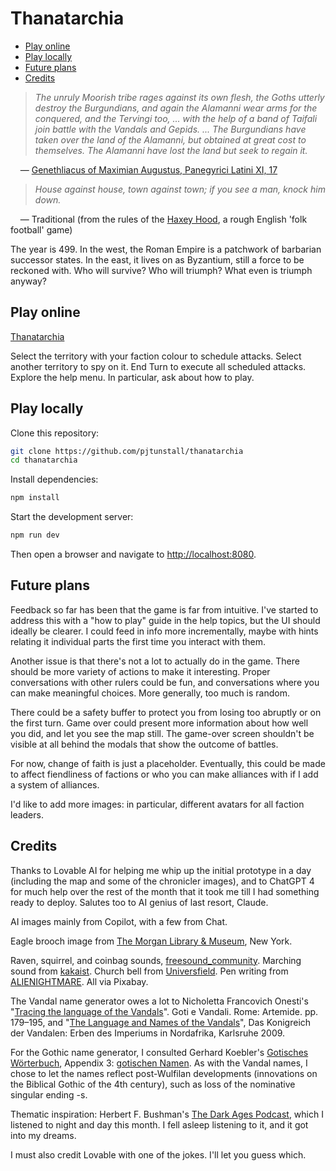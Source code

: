 # Thanatarchia

- [Play online](#play-online)
- [Play locally](#play-locally)
- [Future plans](#future-plans)
- [Credits](#credits)

> _The unruly Moorish tribe rages against its own flesh, the Goths utterly destroy the Burgundians, and again the Alamanni wear arms for the conquered, and the Tervingi too, ... with the help of a band of Taifali join battle with the Vandals and Gepids. ... The Burgundians have taken over the land of the Alamanni, but obtained at great cost to themselves. The Alamanni have lost the land but seek to regain it._

&nbsp;&nbsp;&nbsp;&nbsp;— [Genethliacus of Maximian Augustus, Panegyrici Latini XI, 17](https://www.jassa.org/?p=7497)

> _House against house, town against town; if you see a man, knock him down._

&nbsp;&nbsp;&nbsp;&nbsp;— Traditional (from the rules of the [Haxey Hood](https://en.wikipedia.org/wiki/Haxey_Hood), a rough English 'folk football' game)

The year is 499. In the west, the Roman Empire is a patchwork of barbarian successor states. In the east, it lives on as Byzantium, still a force to be reckoned with. Who will survive? Who will triumph? What even is triumph anyway?

## Play online

[Thanatarchia](https://thanatarchia.netlify.app/)

Select the territory with your faction colour to schedule attacks. Select another territory to spy on it. End Turn to execute all scheduled attacks. Explore the help menu. In particular, ask about how to play.

## Play locally

Clone this repository:

```sh
git clone https://github.com/pjtunstall/thanatarchia
cd thanatarchia

```

Install dependencies:

```sh
npm install
```

Start the development server:

```sh
npm run dev
```

Then open a browser and navigate to [http://localhost:8080](http://localhost:8080).

## Future plans

Feedback so far has been that the game is far from intuitive. I've started to address this with a "how to play" guide in the help topics, but the UI should ideally be clearer. I could feed in info more incrementally, maybe with hints relating it individual parts the first time you interact with them.

Another issue is that there's not a lot to actually do in the game. There should be more variety of actions to make it interesting. Proper conversations with other rulers could be fun, and conversations where you can make meaningful choices. More generally, too much is random.

There could be a safety buffer to protect you from losing too abruptly or on the first turn. Game over could present more information about how well you did, and let you see the map still. The game-over screen shouldn't be visible at all behind the modals that show the outcome of battles.

For now, change of faith is just a placeholder. Eventually, this could be made to affect fiendliness of factions or who you can make alliances with if I add a system of alliances.

I'd like to add more images: in particular, different avatars for all faction leaders.

## Credits

Thanks to Lovable AI for helping me whip up the initial prototype in a day (including the map and some of the chronicler images), and to ChatGPT 4 for much help over the rest of the month that it took me till I had something ready to deploy. Salutes too to AI genius of last resort, Claude.

AI images mainly from Copilot, with a few from Chat.

Eagle brooch image from [The Morgan Library & Museum](https://www.themorgan.org/objects/item/290015), New York.

Raven, squirrel, and coinbag sounds, [freesound_community](https://pixabay.com/users/freesound_community-46691455/). Marching sound from [kakaist](https://pixabay.com/users/kakaist-48093450). Church bell from [Universfield](https://pixabay.com/users/universfield-28281460). Pen writing from [ALIENIGHTMARE](https://pixabay.com/users/alienightmare-42489797). All via Pixabay.

The Vandal name generator owes a lot to Nicholetta Francovich Onesti's "[Tracing the language of the Vandals](https://www.academia.edu/691311/Tracing_the_Language_of_the_Vandals)". Goti e Vandali. Rome: Artemide. pp. 179–195, and "[The Language and Names of the Vandals](https://www.academia.edu/1516556/THE_LANGUAGE_AND_NAMES_OF_THE_VANDALS)", Das Konigreich der Vandalen: Erben des Imperiums in Nordafrika, Karlsruhe 2009.

For the Gothic name generator, I consulted Gerhard Koebler's [Gotisches Wörterbuch](https://www.koeblergerhard.de/gotwbhin.html), Appendix 3: [gotischen Namen](https://www.koeblergerhard.de/got/tg/got_namen.pdf). As with the Vandal names, I chose to let the names reflect post-Wulfilan developments (innovations on the Biblical Gothic of the 4th century), such as loss of the nominative singular ending -s.

Thematic inspiration: Herbert F. Bushman's [The Dark Ages Podcast](https://darkagespod.com/), which I listened to night and day this month. I fell asleep listening to it, and it got into my dreams.

I must also credit Lovable with one of the jokes. I'll let you guess which.
